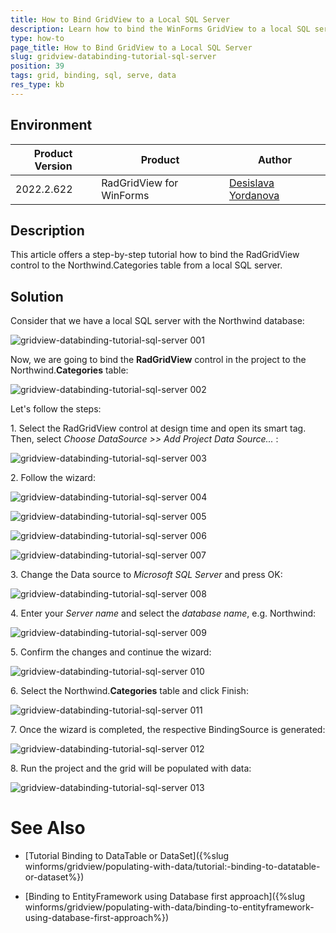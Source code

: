 ```yaml
---
title: How to Bind GridView to a Local SQL Server
description: Learn how to bind the WinForms GridView to a local SQL server.
type: how-to 
page_title: How to Bind GridView to a Local SQL Server 
slug: gridview-databinding-tutorial-sql-server
position: 39
tags: grid, binding, sql, serve, data
res_type: kb
---
```


## Environment
 
|Product Version|Product|Author|
|----|----|----|
|2022.2.622|RadGridView for WinForms|[Desislava Yordanova](https://www.telerik.com/blogs/author/desislava-yordanova)|


## Description

This article offers a step-by-step tutorial how to bind the RadGridView control to the Northwind.Categories table from a local SQL server. 

## Solution

Consider that we have a local SQL server with the Northwind database:

![gridview-databinding-tutorial-sql-server 001](images/gridview-databinding-tutorial-sql-server001.png)

Now, we are going to bind the **RadGridView** control in the project to the Northwind.**Categories** table:

![gridview-databinding-tutorial-sql-server 002](images/gridview-databinding-tutorial-sql-server002.png)

Let's follow the steps:

1\. Select the RadGridView control at design time and open its smart tag. Then, select *Choose DataSource >> Add Project Data Source...* :

![gridview-databinding-tutorial-sql-server 003](images/gridview-databinding-tutorial-sql-server003.png)

2\. Follow the wizard:

![gridview-databinding-tutorial-sql-server 004](images/gridview-databinding-tutorial-sql-server004.png)

![gridview-databinding-tutorial-sql-server 005](images/gridview-databinding-tutorial-sql-server005.png)

![gridview-databinding-tutorial-sql-server 006](images/gridview-databinding-tutorial-sql-server006.png)

![gridview-databinding-tutorial-sql-server 007](images/gridview-databinding-tutorial-sql-server007.png)

3\. Change the Data source to *Microsoft SQL Server* and press OK:

![gridview-databinding-tutorial-sql-server 008](images/gridview-databinding-tutorial-sql-server008.png)

4\. Enter your *Server name* and select the *database name*, e.g. Northwind:

![gridview-databinding-tutorial-sql-server 009](images/gridview-databinding-tutorial-sql-server009.png)

5\. Confirm the changes and continue the wizard:

![gridview-databinding-tutorial-sql-server 010](images/gridview-databinding-tutorial-sql-server010.png)

6\. Select the Northwind.**Categories** table and click Finish:

![gridview-databinding-tutorial-sql-server 011](images/gridview-databinding-tutorial-sql-server011.png)

7\. Once the wizard is completed, the respective BindingSource is generated:

![gridview-databinding-tutorial-sql-server 012](images/gridview-databinding-tutorial-sql-server012.png)

8\. Run the project and the grid will be populated with data:

![gridview-databinding-tutorial-sql-server 013](images/gridview-databinding-tutorial-sql-server013.png)

# See Also

* [Tutorial Binding to DataTable or DataSet]({%slug winforms/gridview/populating-with-data/tutorial:-binding-to-datatable-or-dataset%})

* [Binding to EntityFramework using Database first approach]({%slug winforms/gridview/populating-with-data/binding-to-entityframework-using-database-first-approach%})
